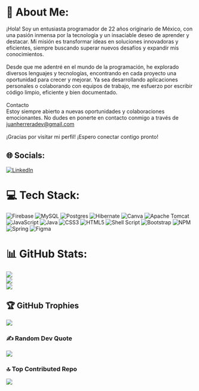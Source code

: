# 💫 About Me:
¡Hola! Soy un entusiasta programador de 22 años originario de México, con una pasión inmensa por la tecnología y un insaciable deseo de aprender y destacar. Mi misión es transformar ideas en soluciones innovadoras y eficientes, siempre buscando superar nuevos desafíos y expandir mis conocimientos.<br><br>Desde que me adentré en el mundo de la programación, he explorado diversos lenguajes y tecnologías, encontrando en cada proyecto una oportunidad para crecer y mejorar. Ya sea desarrollando aplicaciones personales o colaborando con equipos de trabajo, me esfuerzo por escribir código limpio, eficiente y bien documentado.<br><br>Contacto<br>Estoy siempre abierto a nuevas oportunidades y colaboraciones emocionantes. No dudes en ponerte en contacto conmigo a través de juanherreradev@gmail.com<br><br>¡Gracias por visitar mi perfil! ¡Espero conectar contigo pronto!


## 🌐 Socials:
[![LinkedIn](https://img.shields.io/badge/LinkedIn-%230077B5.svg?logo=linkedin&logoColor=white)](https://linkedin.com/in/juan-herrera-dev) 

# 💻 Tech Stack:
![Firebase](https://img.shields.io/badge/firebase-a08021?style=for-the-badge&logo=firebase&logoColor=ffcd34) ![MySQL](https://img.shields.io/badge/mysql-4479A1.svg?style=for-the-badge&logo=mysql&logoColor=white) ![Postgres](https://img.shields.io/badge/postgres-%23316192.svg?style=for-the-badge&logo=postgresql&logoColor=white) ![Hibernate](https://img.shields.io/badge/Hibernate-59666C?style=for-the-badge&logo=Hibernate&logoColor=white) ![Canva](https://img.shields.io/badge/Canva-%2300C4CC.svg?style=for-the-badge&logo=Canva&logoColor=white) ![Apache Tomcat](https://img.shields.io/badge/apache%20tomcat-%23F8DC75.svg?style=for-the-badge&logo=apache-tomcat&logoColor=black) ![JavaScript](https://img.shields.io/badge/javascript-%23323330.svg?style=for-the-badge&logo=javascript&logoColor=%23F7DF1E) ![Java](https://img.shields.io/badge/java-%23ED8B00.svg?style=for-the-badge&logo=openjdk&logoColor=white) ![CSS3](https://img.shields.io/badge/css3-%231572B6.svg?style=for-the-badge&logo=css3&logoColor=white) ![HTML5](https://img.shields.io/badge/html5-%23E34F26.svg?style=for-the-badge&logo=html5&logoColor=white) ![Shell Script](https://img.shields.io/badge/shell_script-%23121011.svg?style=for-the-badge&logo=gnu-bash&logoColor=white) ![Bootstrap](https://img.shields.io/badge/bootstrap-%238511FA.svg?style=for-the-badge&logo=bootstrap&logoColor=white) ![NPM](https://img.shields.io/badge/NPM-%23CB3837.svg?style=for-the-badge&logo=npm&logoColor=white) ![Spring](https://img.shields.io/badge/spring-%236DB33F.svg?style=for-the-badge&logo=spring&logoColor=white) ![Figma](https://img.shields.io/badge/figma-%23F24E1E.svg?style=for-the-badge&logo=figma&logoColor=white)
# 📊 GitHub Stats:
![](https://github-readme-stats.vercel.app/api?username=MakotoKun12&theme=tokyonight&hide_border=true&include_all_commits=true&count_private=false)<br/>
![](https://github-readme-streak-stats.herokuapp.com/?user=MakotoKun12&theme=tokyonight&hide_border=true)<br/>
![](https://github-readme-stats.vercel.app/api/top-langs/?username=MakotoKun12&theme=tokyonight&hide_border=true&include_all_commits=true&count_private=false&layout=compact)

## 🏆 GitHub Trophies
![](https://github-profile-trophy.vercel.app/?username=MakotoKun12&theme=radical&no-frame=false&no-bg=true&margin-w=4)

### ✍️ Random Dev Quote
![](https://quotes-github-readme.vercel.app/api?type=horizontal&theme=tokyonight)

### 🔝 Top Contributed Repo
![](https://github-contributor-stats.vercel.app/api?username=MakotoKun12&limit=5&theme=tokyonight&combine_all_yearly_contributions=true)

<!-- Proudly created with GPRM ( https://gprm.itsvg.in ) -->
